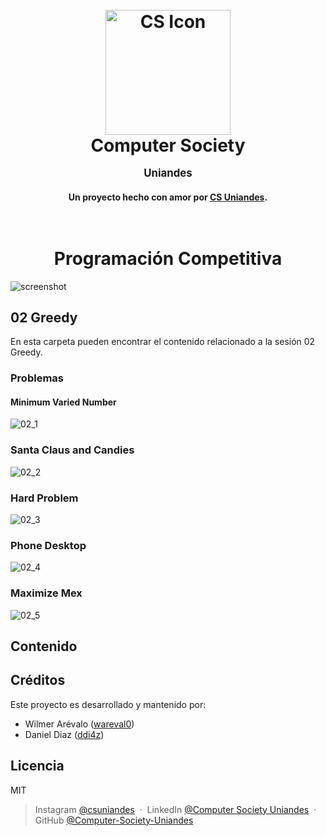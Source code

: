 <h1 align="center">
  <br>
  <a href="http://www.amitmerchant.com/electron-markdownify"><img src="https://github.com/user-attachments/assets/3318bcb7-2eb2-4d11-9a40-6b7017cfbf94" alt="CS Icon" width="200"></a>
  <br>
  Computer Society
  <p style="font-size:0.6em">Uniandes</p> 
</h1>

<h4 align="center">Un proyecto hecho con amor por <a href="https://www.linkedin.com/in/computer-society-uniandes-ba1071331/" target="_blank">CS Uniandes</a>.</h4>

<h1 align="center">
  <br>
  Programación Competitiva
</h1>

![screenshot](https://github.com/user-attachments/assets/5eac8ecc-5d36-4eb9-8576-3a3a1b64c91b)

## 02 Greedy
En esta carpeta pueden encontrar el contenido relacionado a la sesión 02 Greedy.

### Problemas
#### Minimum Varied Number
![02_1](https://github.com/user-attachments/assets/1b3f9a87-a3b9-464f-8959-ca23bb41ee8b)

### Santa Claus and Candies
![02_2](https://github.com/user-attachments/assets/02353ca0-c880-4e6b-b701-4c0c37724247)

### Hard Problem
![02_3](https://github.com/user-attachments/assets/5da7bd75-63f3-417f-81c2-6d40aeef625d)

### Phone Desktop
![02_4](https://github.com/user-attachments/assets/0dd7ec2a-dfbd-4bd6-bf36-e4c8d404841f)

### Maximize Mex
![02_5](https://github.com/user-attachments/assets/12373d98-e9dc-4801-bbc5-575ebfe7d6ac)

## Contenido

## Créditos
Este proyecto es desarrollado y mantenido por:
- Wilmer Arévalo ([wareval0](http://electron.atom.io/))
- Daniel Diaz ([ddi4z](https://nodejs.org/))

## Licencia
MIT

> Instagram [@csuniandes](https://www.instagram.com/csuniandes?utm_source=ig_web_button_share_sheet&igsh=ZDNlZDc0MzIxNw==) &nbsp;&middot;&nbsp;
> LinkedIn [@Computer Society Uniandes](https://www.linkedin.com/in/computer-society-uniandes-ba1071331/) &nbsp;&middot;&nbsp;
> GitHub [@Computer-Society-Uniandes](https://github.com/Computer-Society-Uniandes)
